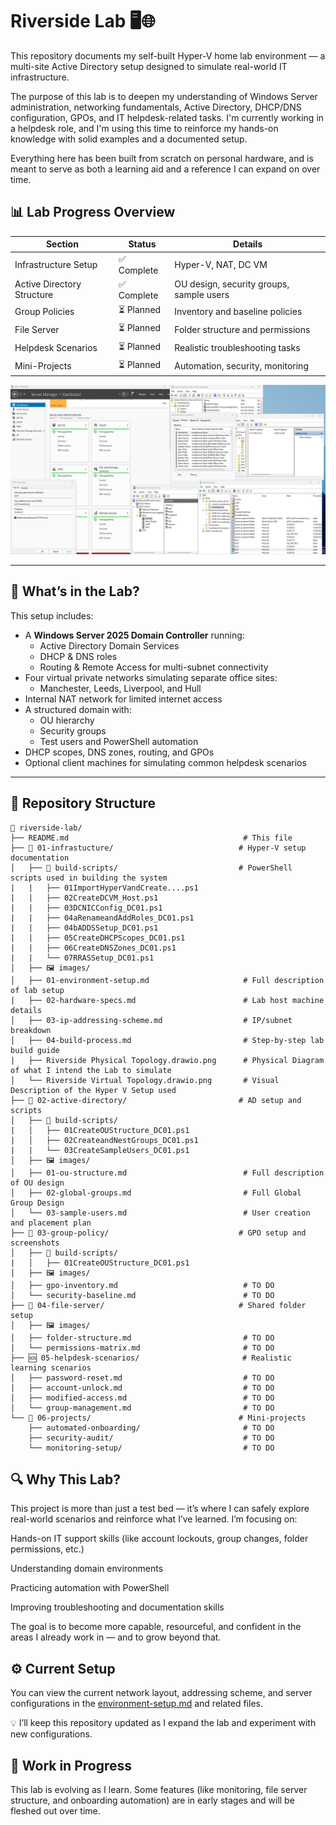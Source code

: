 # Riverside Lab 🖥️🌐

This repository documents my self-built Hyper-V home lab environment — a multi-site Active Directory setup designed to simulate real-world IT infrastructure. 

The purpose of this lab is to deepen my understanding of Windows Server administration, networking fundamentals, Active Directory, DHCP/DNS configuration, GPOs, and IT helpdesk-related tasks. I'm currently working in a helpdesk role, and I'm using this time to reinforce my hands-on knowledge with solid examples and a documented setup.

Everything here has been built from scratch on personal hardware, and is meant to serve as both a learning aid and a reference I can expand on over time.

## 📊 Lab Progress Overview

| Section                     | Status          | Details                                |
|-----------------------------|-----------------|----------------------------------------|
| Infrastructure Setup        | ✅ Complete     | Hyper-V, NAT, DC VM                    |
| Active Directory Structure  | ✅ Complete  | OU design, security groups, sample users    |
| Group Policies              | ⏳ Planned      | Inventory and baseline policies         |
| File Server                 | ⏳ Planned      | Folder structure and permissions        |
| Helpdesk Scenarios          | ⏳ Planned      | Realistic troubleshooting tasks         |
| Mini-Projects               | ⏳ Planned      | Automation, security, monitoring        |

![DC01](01-infrastucture/images/DC01.png)

---

## 🧰 What’s in the Lab?

This setup includes:

- A **Windows Server 2025 Domain Controller** running:
  - Active Directory Domain Services
  - DHCP & DNS roles
  - Routing & Remote Access for multi-subnet connectivity
- Four virtual private networks simulating separate office sites:
  - Manchester, Leeds, Liverpool, and Hull
- Internal NAT network for limited internet access
- A structured domain with:
  - OU hierarchy
  - Security groups
  - Test users and PowerShell automation
- DHCP scopes, DNS zones, routing, and GPOs
- Optional client machines for simulating common helpdesk scenarios

---

## 📁 Repository Structure

```plaintext
📁 riverside-lab/
├── README.md                                       # This file
├── 📁 01-infrastucture/                            # Hyper-V setup documentation
│   ├── 📜 build-scripts/                           # PowerShell scripts used in building the system
|   |   ├── 01ImportHyperVandCreate....ps1  
|   |   ├── 02CreateDCVM_Host.ps1
|   |   ├── 03DCNICConfig_DC01.ps1
|   |   ├── 04aRenameandAddRoles_DC01.ps1
|   |   ├── 04bADDSSetup_DC01.ps1
|   |   ├── 05CreateDHCPScopes_DC01.ps1
|   |   ├── 06CreateDNSZones_DC01.ps1
|   |   └── 07RRASSetup_DC01.ps1                    
│   ├── 🖼️ images/
│   ├── 01-environment-setup.md                     # Full description of lab setup
|   ├── 02-hardware-specs.md                        # Lab host machine details
│   ├── 03-ip-addressing-scheme.md                  # IP/subnet breakdown                                
│   ├── 04-build-process.md                         # Step-by-step lab build guide
|   ├── Riverside Physical Topology.drawio.png      # Physical Diagram of what I intend the Lab to simulate
│   └── Riverside Virtual Topology.drawio.png       # Visual Description of the Hyper V Setup used
├── 📁 02-active-directory/                         # AD setup and scripts
│   ├── 📜 build-scripts/
|   │   ├── 01CreateOUStructure_DC01.ps1
|   │   ├── 02CreateandNestGroups_DC01.ps1
|   |   └── 03CreateSampleUsers_DC01.ps1   
│   ├── 🖼️ images/
│   ├── 01-ou-structure.md                          # Full description of OU design
│   ├── 02-global-groups.md                         # Full Global Group Design
│   └── 03-sample-users.md                          # User creation and placement plan
├── 📁 03-group-policy/                             # GPO setup and screenshots
│   ├── 📜 build-scripts/
|   │   ├── 01CreateOUStructure_DC01.ps1
│   ├── 🖼️ images/                            
│   ├── gpo-inventory.md                            # TO DO
│   └── security-baseline.md                        # TO DO
├── 📁 04-file-server/                              # Shared folder setup
│   ├── 🖼️ images/
│   ├── folder-structure.md                         # TO DO
│   └── permissions-matrix.md                       # TO DO
├── 🆘 05-helpdesk-scenarios/                       # Realistic learning scenarios
│   ├── password-reset.md                           # TO DO
│   ├── account-unlock.md                           # TO DO
│   ├── modified-access.md                          # TO DO
│   └── group-management.md                         # TO DO
└── 🚧 06-projects/                                 # Mini-projects
    ├── automated-onboarding/                       # TO DO
    ├── security-audit/                             # TO DO
    └── monitoring-setup/                           # TO DO
```

## 🔍 Why This Lab?

This project is more than just a test bed — it’s where I can safely explore real-world scenarios and reinforce what I’ve learned. I’m focusing on:

Hands-on IT support skills (like account lockouts, group changes, folder permissions, etc.)

Understanding domain environments

Practicing automation with PowerShell

Improving troubleshooting and documentation skills

The goal is to become more capable, resourceful, and confident in the areas I already work in — and to grow beyond that.

## ⚙️ Current Setup
You can view the current network layout, addressing scheme, and server configurations in the [environment-setup.md](01-infrastucture/01-environment-setup) and related files.

💡 I’ll keep this repository updated as I expand the lab and experiment with new configurations.

## 🚧 Work in Progress
This lab is evolving as I learn. Some features (like monitoring, file server structure, and onboarding automation) are in early stages and will be fleshed out over time.
